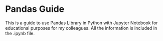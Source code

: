 # Pandas Guide

This is a guide to use Pandas Library in Python with Jupyter Notebook for educational purposes for my colleagues.
All the information is included in the .ipynb file.

